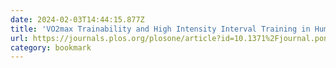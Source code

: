 ```yaml
---
date: 2024-02-03T14:44:15.877Z
title: 'VO2max Trainability and High Intensity Interval Training in Humans: A Meta-Analysis'
url: https://journals.plos.org/plosone/article?id=10.1371%2Fjournal.pone.0073182
category: bookmark
---
```

